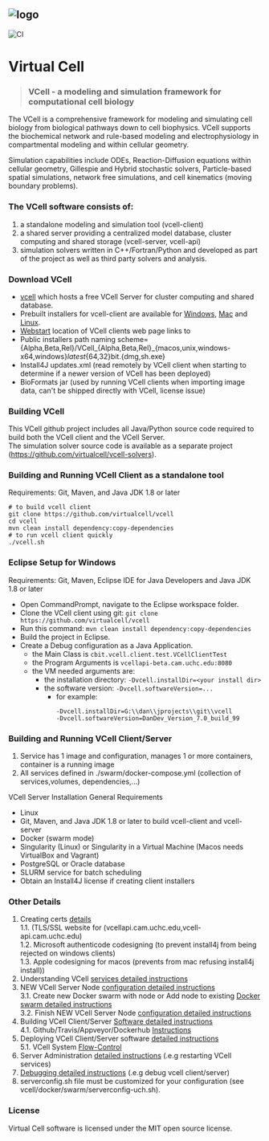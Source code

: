 ![logo](https://github.com/biosimulations/Biosimulations/blob/dev/biosimulations/libs/shared/assets/src/assets/images/about/partners/vcell.svg)
---
![CI](https://github.com/virtualcell/vcell/workflows/CI/badge.svg)
# Virtual Cell
> ### VCell - a modeling and simulation framework for computational cell biology

The VCell is a comprehensive framework for modeling and simulating cell biology from biological pathways down to cell biophysics. VCell supports the biochemical network and rule-based modeling and electrophysiology in compartmental modeling and within cellular geometry.  

Simulation capabilities include ODEs, Reaction-Diffusion equations within cellular geometry, Gillespie and Hybrid stochastic solvers, Particle-based spatial simulations, network free simulations, and cell kinematics (moving boundary problems).  

### The VCell software consists of:
1) a standalone modeling and simulation tool (vcell-client)
2) a shared server providing a centralized model database, cluster computing and shared storage (vcell-server, vcell-api)
3) simulation solvers written in C++/Fortran/Python and developed as part of the project as well as third party solvers and analysis. 

### Download VCell
- [vcell](http://vcell.org) which hosts a free VCell Server for cluster computing and shared database.  
- Prebuilt installers for vcell-client are available for [Windows](https://vcell.org/webstart/Rel/VCell_Rel_windows-x64_latest_64bit.exe), [Mac](https://vcell.org/webstart/Rel/VCell_Rel_macos_latest_64bit.dmg) and [Linux](https://vcell.org/webstart/Rel/VCell_Rel_unix_latest_64bit.sh).  
- [Webstart](http://vcell.org/webstart) location of VCell clients web page links to   
- Public installers path naming scheme= {Alpha,Beta,Rel}/VCell_{Alpha,Beta,Rel}_{macos,unix,windows-x64,windows}_latest_{64,32}bit.{dmg,sh.exe}  
- Install4J updates.xml (read remotely by VCell client when starting to determine if a newer version of VCell has been deployed)  
- BioFormats jar (used by running VCell clients when importing image data, can't be shipped directly with VCell, license issue)

### Building VCell
This VCell github project includes all Java/Python source code required to build both the VCell client and the VCell Server.  
The simulation solver source code is available as a separate project (https://github.com/virtualcell/vcell-solvers).

### Building and Running VCell Client as a standalone tool
Requirements:  Git, Maven, and Java JDK 1.8 or later

```
# to build vcell client
git clone https://github.com/virtualcell/vcell
cd vcell
mvn clean install dependency:copy-dependencies
# to run vcell client quickly
./vcell.sh
```

### Eclipse Setup for Windows
Requirements:  Git, Maven, Eclipse IDE for Java Developers and Java JDK 1.8 or later

  * Open CommandPrompt, navigate to the Eclipse workspace folder.
  * Clone the VCell client using git: `git clone https://github.com/virtualcell/vcell`
  * Run this command: `mvn clean install dependency:copy-dependencies`
  * Build the project in Eclipse.
  * Create a Debug configuration as a Java Application.
     * the Main Class is `cbit.vcell.client.test.VCellClientTest`
     * the Program Arguments is `vcellapi-beta.cam.uchc.edu:8080`
     * the VM needed arguments are:
         * the installation directory: `-Dvcell.installDir=<your install dir>`
         * the software version: `-Dvcell.softwareVersion=...`
           * for example:
               ```
               -Dvcell.installDir=G:\\dan\\jprojects\\git\\vcell
               -Dvcell.softwareVersion=DanDev_Version_7.0_build_99
               ```


### Building and Running VCell Client/Server
1. Service has 1 image and configuration, manages 1 or more containers, container is a running image  
2. All services defined in ./swarm/docker-compose.yml (collection of services,volumes, dependencies,...)  

VCell Server Installation General Requirements
  * Linux
  * Git, Maven, and Java JDK 1.8 or later to build vcell-client and vcell-server
  * Docker (swarm mode)
  * Singularity (Linux) or Singularity in a Virtual Machine (Macos needs VirtualBox and Vagrant)
  * PostgreSQL or Oracle database
  * SLURM service for batch scheduling
  * Obtain an Install4J license if creating client installers

### Other Details
1. Creating certs [details](README_certs.md)  
    1.1. (TLS/SSL website for (vcellapi.cam.uchc.edu,vcell-api.cam.uchc.edu)  
    1.2. Microsoft authenticode codesigning (to prevent install4j from being rejected on windows clients)  
    1.3. Apple codesigning for macos (prevents from mac refusing install4j install))  
2. Understanding VCell [services detailed instructions](docker/README_serviceInfo.md)   
3. NEW VCell Server Node [configuration detailed instructions](docker/swarm/README_DockerSwarmConfig.md)  
    3.1. Create new Docker swarm with node or Add node to existing  [Docker swarm detailed instructions](docker/swarm/README_NodeAndSwarm.md)  
    3.2. Finish NEW VCell Server Node [configuration detailed instructions](docker/swarm/README_new_node_final_steps.md)  
4. Building VCell Client/Server [Software detailed instructions](docker/build/README.md)  
    4.1.  Github/Travis/Appveyor/Dockerhub [Instructions](README_git_trav_appv_dhub.md)  
5. Deploying VCell Client/Server software [detailed instructions](docker/swarm/README.md)  
    5.1. VCell System [Flow-Control](README_flow_control.md)  
6. Server Administration [detailed instructions](docker/swarm/README_admin.md) (.e.g restarting VCell services)  
7.  [Debugging detailed instructions](README_Debugging.md) (.e.g debug vcell client/server)  
8. serverconfig.sh file must be customized for your configuration (see vcell/docker/swarm/serverconfig-uch.sh).  


### License
Virtual Cell software is licensed under the MIT open source license.
